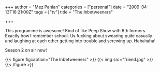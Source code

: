 +++
author = "Mez Pahlan"
categories = ["personal"]
date = "2009-04-13T16:21:00Z"
tags = ["tv"]
title = "The Inbetweeners"

+++

This programme is awesome! Kind of like Peep Show with 6th formers. Exactly how I remember school. Us fucking about
swearing quite casually and laughing at each other getting into trouble and screwing up. Hahahaha!

Season 2 on air now!

{{< figure figcaption="The Inbetweeners" >}}
    {{< img src="friend.jpg" >}}
{{< /figure >}}

<!--more-->
